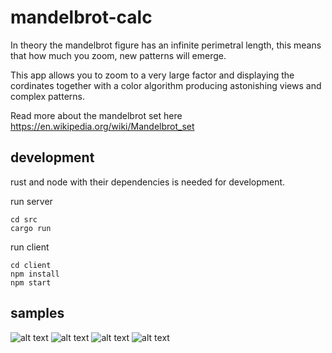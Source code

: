 # mandelbrot-calc

In theory the mandelbrot figure has an infinite perimetral length, this means that how much 
you zoom, new patterns will emerge.

This app allows you to zoom to a very large factor and displaying the cordinates together with a color algorithm producing astonishing views and complex patterns.  

Read more about the mandelbrot set here https://en.wikipedia.org/wiki/Mandelbrot_set

## development
rust and node with their dependencies is needed for development.

run server
```
cd src
cargo run
```

run client
```
cd client
npm install
npm start
```

## samples
![alt text](https://cloud.githubusercontent.com/assets/2505359/25507475/940571a2-2bac-11e7-9f07-0458df4c5c8e.png)
![alt text](https://cloud.githubusercontent.com/assets/2505359/25507476/9686c9bc-2bac-11e7-8497-f189f0499627.png)
![alt text](https://cloud.githubusercontent.com/assets/2505359/25507478/996ec5e4-2bac-11e7-8324-4c9038434210.png)
![alt text](https://cloud.githubusercontent.com/assets/2505359/25507481/9b026546-2bac-11e7-9dbd-ee995295d858.png)
